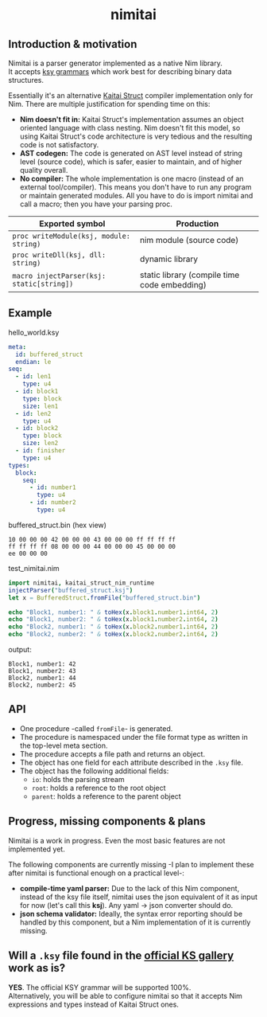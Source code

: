 # <p align="center">nimitai</p>

## Introduction & motivation
Nimitai is a parser generator implemented as a native Nim library.  
It accepts [ksy grammars](https://doc.kaitai.io/ksy_reference.html) which work best for describing binary data structures.

Essentially it's an alternative [Kaitai Struct](https://kaitai.io/) compiler implementation only for Nim. There are multiple justification for spending time on this:
- **Nim doesn't fit in:** Kaitai Struct's implementation assumes an object oriented language with class nesting. Nim doesn't fit this model, so using Kaitai Struct's code architecture is very tedious and the resulting code is not satisfactory.
- **AST codegen:** The code is generated on AST level instead of string level (source code), which is safer, easier to maintain, and of higher quality overall.
- **No compiler:** The whole implementation is one macro (instead of an external tool/compiler). This means you don't have to run any program or maintain generated modules. All you have to do is import nimitai and call a macro; then you have your parsing proc.

| Exported symbol | Production |
|-----------------|------------|
| `proc writeModule(ksj, module: string)` | nim module (source code) |
| `proc writeDll(ksj, dll: string)` | dynamic library |
| `macro injectParser(ksj: static[string])` | static library (compile time code embedding) |

## Example

hello_world.ksy
```yaml
meta:
  id: buffered_struct
  endian: le
seq:
  - id: len1
    type: u4
  - id: block1
    type: block
    size: len1
  - id: len2
    type: u4
  - id: block2
    type: block
    size: len2
  - id: finisher
    type: u4
types:
  block:
    seq:
      - id: number1
        type: u4
      - id: number2
        type: u4
```
buffered_struct.bin (hex view)
```bin
10 00 00 00 42 00 00 00 43 00 00 00 ff ff ff ff
ff ff ff ff 08 00 00 00 44 00 00 00 45 00 00 00
ee 00 00 00
```
test_nimitai.nim
```nim
import nimitai, kaitai_struct_nim_runtime
injectParser("buffered_struct.ksj")
let x = BufferedStruct.fromFile("buffered_struct.bin")

echo "Block1, number1: " & toHex(x.block1.number1.int64, 2)
echo "Block1, number2: " & toHex(x.block1.number2.int64, 2)
echo "Block2, number1: " & toHex(x.block2.number1.int64, 2)
echo "Block2, number2: " & toHex(x.block2.number2.int64, 2)
```
output:
```
Block1, number1: 42
Block1, number2: 43
Block2, number1: 44
Block2, number2: 45
```
## API
- One procedure -called `fromFile`- is generated.
- The procedure is namespaced under the file format type as written in the top-level meta section.
- The procedure accepts a file path and returns an object.
- The object has one field for each attribute described in the `.ksy` file.
- The object has the following additional fields:
  - `io`: holds the parsing stream
  - `root`: holds a reference to the root object
  - `parent`: holds a reference to the parent object

## Progress, missing components & plans
Nimitai is a work in progress. Even the most basic features are not implemented yet.

The following components are currently missing -I plan to implement these after nimitai is functional enough on a practical level-:
- **compile-time yaml parser:** Due to the lack of this Nim component, instead of the ksy file itself, nimitai uses the json equivalent of it as input for now (let's call this **ksj**). Any yaml -> json converter should do.
- **json schema validator:** Ideally, the syntax error reporting should be handled by this component, but a Nim implementation of it is currently missing.

## Will a `.ksy` file found in the [official KS gallery](https://formats.kaitai.io/) work as is?
**YES**. The official KSY grammar will be supported 100%.  
Alternatively, you will be able to configure nimitai so that it accepts Nim expressions and types instead of Kaitai Struct ones.
